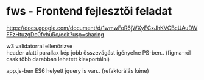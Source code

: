 # fws - Frontend fejlesztői feladat

https://docs.google.com/document/d/1wmwFoR6jWXyFCxJhKVCBcUAuDWFFzHtuzgDc0fvhuRc/edit?usp=sharing <br>

w3 validatorral ellenőrizve <br>
header alatti parallax kép jobb összevágást igényelne PS-ben.. (figma-ról csak több darabban lehetett kiexportálni) <br>

app.js-ben ES6 helyett jquery is van.. (refaktorálás kéne)
